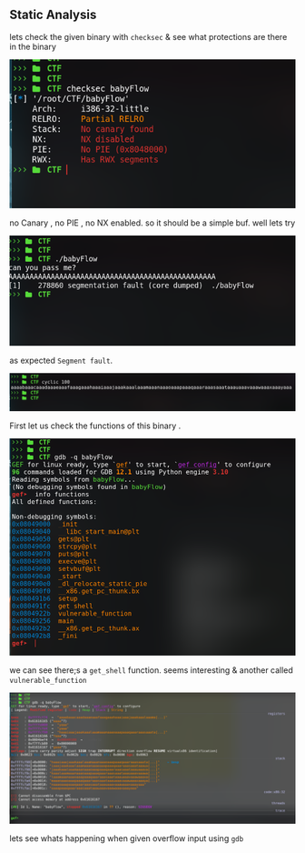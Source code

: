 ## Static Analysis

lets check the given binary with `checksec` & see what protections are there in the binary 

![](images/pwn1.png)

no Canary , no PIE , no NX enabled. so it should be a simple buf. well lets try 

![](images/pwn2.png)

as expected `Segment fault`.



![](images/pwn3.png)

First let us check the functions of this binary .

![](images/pwn4.png)

we can see there;s a `get_shell` function. seems interesting & another called `vulnerable_function`

![](images/pwn5.png)

lets see whats happening when given overflow input using `gdb`
